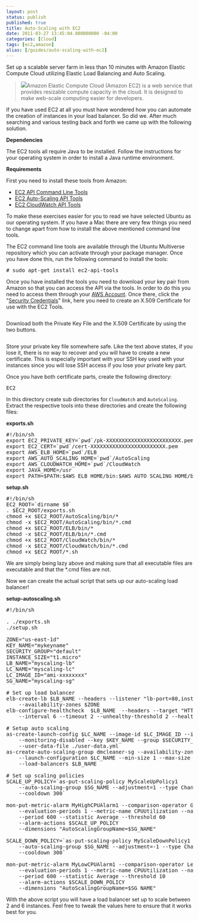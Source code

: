 ```yaml
---
layout: post
status: publish
published: true
title: Auto-Scaling with EC2
date: 2011-03-27 13:45:04.000000000 -04:00
categories: [Cloud]
tags: [ec2,amazon]
alias: [/guides/auto-scaling-with-ec2]
---
```


Set up a scalable server farm in less than 10 minutes with Amazon Elastic Compute Cloud utilizing Elastic Load Balancing and Auto Scaling.

<!--more-->

> <img class="pull-right" src="/uploads/2011/03/aws_logo.png">Amazon Elastic Compute Cloud (Amazon EC2) is a web service that provides resizable compute capacity in the cloud. It is designed to make web-scale computing easier for developers.</blockquote>
If you have used EC2 at all you must have wondered how you can automate the creation of instances in your load balancer. So did we. After much searching and various testing back and forth we came up with the following solution.

<strong>Dependencies</strong>

The EC2 tools all require Java to be installed. Follow the instructions for your operating system in order to install a Java runtime environment.

<strong>Requirements</strong>

First you need to install these tools from Amazon:

<ul>
	<li><a href="http://aws.amazon.com/developertools/351" target="_blank">EC2 API Command Line Tools</a></li>
	<li><a href="http://aws.amazon.com/developertools/2535" target="_blank">EC2 Auto-Scaling API Tools</a></li>
	<li><a href="http://aws.amazon.com/developertools/2534" target="_blank">EC2 CloudWatch API Tools</a></li>
</ul>

To make these exercises easier for you to read we have selected Ubuntu as our operating system. If you have a Mac there are very few things you need to change apart from how to install the above mentioned command line tools.

The EC2 command line tools are available through the Ubuntu Multiverse repository which you can activate through your package manager. Once you have done this, run the following command to install the tools:
<pre class="prettyprint"># sudo apt-get install ec2-api-tools</pre>
Once you have installed the tools you need to download your key pair from Amazon so that you can access the API via the tools. In order to do this you need to access them through your <a href="http://aws.amazon.com/account/" target="_blank">AWS Account</a>. Once there, click the "<a href="https://aws-portal.amazon.com/gp/aws/developer/account/index.html?ie=UTF8&amp;action=access-key" target="_blank">Security Credentials</a>" link, here you need to create an X.509 Certificate for use with the EC2 Tools.

<img class="alignnone size-full wp-image-57" title="X.509 Certificates - Create Certificate" src="/uploads/2011/03/createcert.png" alt="" />

Download both the Private Key File and the X.509 Certificate by using the two buttons.

<img class="alignnone size-full wp-image-58" title="Download X.509 Certificate" src="/uploads/2011/03/x.509cert.png" alt="" />

Store your private key file somewhere safe. Like the text above states, if you lose it, there is no way to recover and you will have to create a new certificate. This is especially important with your SSH key used with your instances since you will lose SSH access if you lose your private key part.

Once you have both certificate parts, create the following directory:
<pre class="prettyprint">EC2</pre>
In this directory create sub directories for <code>CloudWatch</code> and <code>AutoScaling</code>. Extract the respective tools into these directories and create the following files:

<strong>exports.sh</strong>
<pre class="prettyprint lang-sh">#!/bin/sh
export EC2_PRIVATE_KEY=`pwd`/pk-XXXXXXXXXXXXXXXXXXXXXXXX.pem
export EC2_CERT=`pwd`/cert-XXXXXXXXXXXXXXXXXXXXXXXX.pem
export AWS_ELB_HOME=`pwd`/ELB
export AWS_AUTO_SCALING_HOME=`pwd`/AutoScaling
export AWS_CLOUDWATCH_HOME=`pwd`/CloudWatch
export JAVA_HOME=/usr
export PATH=$PATH:$AWS_ELB_HOME/bin:$AWS_AUTO_SCALING_HOME/bin:$AWS_CLOUDWATCH_HOME/bin</pre>
<strong>setup.sh</strong>
<pre class="prettyprint lang-sh">#!/bin/sh
EC2_ROOT=`dirname $0`
. $EC2_ROOT/exports.sh
chmod +x $EC2_ROOT/AutoScaling/bin/*
chmod -x $EC2_ROOT/AutoScaling/bin/*.cmd
chmod +x $EC2_ROOT/ELB/bin/*
chmod -x $EC2_ROOT/ELB/bin/*.cmd
chmod +x $EC2_ROOT/CloudWatch/bin/*
chmod -x $EC2_ROOT/CloudWatch/bin/*.cmd
chmod +x $EC2_ROOT/*.sh</pre>
We are simply being lazy above and making sure that all executable files are executable and that the *.cmd files are not.

Now we can create the actual script that sets up our auto-scaling load balancer!

<strong>setup-autoscaling.sh</strong>
<pre class="prettyprint lang-sh">#!/bin/sh

. ./exports.sh
./setup.sh

ZONE="us-east-1d"
KEY_NAME="mykeyname"
SECURITY_GROUP="default"
INSTANCE_SIZE="t1.micro"
LB_NAME="myscaling-lb"
LC_NAME="myscaling-lc"
LC_IMAGE_ID="ami-xxxxxxxx"
SG_NAME="myscaling-sg"

# Set up load balancer
elb-create-lb $LB_NAME --headers --listener "lb-port=80,instance-port=80,protocol=http"
    --availability-zones $ZONE
elb-configure-healthcheck  $LB_NAME  --headers --target "HTTP:80/alive.php"
    --interval 6 --timeout 2 --unhealthy-threshold 2 --healthy-threshold 7

# Setup auto scaling
as-create-launch-config $LC_NAME --image-id $LC_IMAGE_ID --instance-type $INSTANCE_SIZE
    --monitoring-disabled --key $KEY_NAME --group $SECURITY_GROUP
    --user-data-file ./user-data.yml
as-create-auto-scaling-group dmcleaner-sg --availability-zones $ZONE
    --launch-configuration $LC_NAME --min-size 1 --max-size 6
    --load-balancers $LB_NAME

# Set up scaling policies
SCALE_UP_POLICY=`as-put-scaling-policy MyScaleUpPolicy1
    --auto-scaling-group $SG_NAME --adjustment=1 --type ChangeInCapacity
    --cooldown 300`

mon-put-metric-alarm MyHighCPUAlarm1 --comparison-operator GreaterThanThreshold
    --evaluation-periods 1 --metric-name CPUUtilization --namespace "AWS/EC2"
    --period 600 --statistic Average --threshold 60
    --alarm-actions $SCALE_UP_POLICY
    --dimensions "AutoScalingGroupName=$SG_NAME"

SCALE_DOWN_POLICY=`as-put-scaling-policy MyScaleDownPolicy1
    --auto-scaling-group $SG_NAME --adjustment=-1 --type ChangeInCapacity
    --cooldown 300`

mon-put-metric-alarm MyLowCPUAlarm1 --comparison-operator LessThanThreshold
    --evaluation-periods 1 --metric-name CPUUtilization --namespace "AWS/EC2"
    --period 600 --statistic Average --threshold 10
    --alarm-actions $SCALE_DOWN_POLICY
    --dimensions "AutoScalingGroupName=$SG_NAME"</pre>
With the above script you will have a load balancer set up to scale between 2 and 6 instances. Feel free to tweak the values here to ensure that it works best for you.
